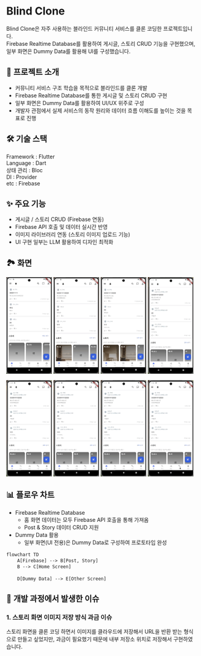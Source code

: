 # Blind Clone
Blind Clone은 자주 사용하는 블라인드 커뮤니티 서비스를 클론 코딩한 프로젝트입니다. <br>
Firebase Realtime Database를 활용하여 게시글, 스토리 CRUD 기능을 구현했으며, 일부 화면은 Dummy Data를 활용해 UI를 구성했습니다.

## 📖 프로젝트 소개
- 커뮤니티 서비스 구조 학습을 목적으로 블라인드를 클론 개발
- Firebase Realtime Database를 통한 게시글 및 스토리 CRUD 구현
- 일부 화면은 Dummy Data를 활용하여 UI/UX 위주로 구성
- 개발자 관점에서 실제 서비스의 동작 원리와 데이터 흐름 이해도를 높이는 것을 목표로 진행

## 🛠 기술 스택
Framework : Flutter <br>
Language : Dart <br>
상태 관리 : Bloc <br>
DI : Provider <br>
etc : Firebase <br>

## ✨ 주요 기능
- 게시글 / 스토리 CRUD (Firebase 연동)
- Firebase API 호출 및 데이터 실시간 반영
- 이미지 라이브러리 연동 (스토리 이미지 업로드 기능)
- UI 구현 일부는 LLM 활용하여 디자인 최적화

## 🏞️ 화면
<p>
  <img src="./images/blind_clone_1.gif" width="24%">
  <img src="./images/blind_clone_2.gif" width="24%">
  <img src="./images/blind_clone_3.gif" width="24%">
  <img src="./images/blind_clone_4.gif" width="24%">
</p>

<p>
  <img src="./images/blind_clone_5.gif" width="24%">
  <img src="./images/blind_clone_6.gif" width="24%">
  <img src="./images/blind_clone_7.gif" width="24%">
  <img src="./images/blind_clone_8.gif" width="24%">
</p>

## 📊 플로우 차트
- Firebase Realtime Database
  - 홈 화면 데이터는 모두 Firebase API 호출을 통해 가져옴
  - Post & Story 데이터 CRUD 지원
- Dummy Data 활용
  - 일부 화면(UI 전용)은 Dummy Data로 구성하여 프로토타입 완성

```mermaid
flowchart TD
    A[Firebase] --> B[Post, Story]
    B --> C[Home Screen]

    D[Dummy Data] --> E[Other Screen]
```

## 👀 개발 과정에서 발생한 이슈

### 1. 스토리 화면 이미지 저장 방식 과금 이슈
스토리 화면을 클론 코딩 하면서 이미지를 클라우드에 저장해서 URL을 반환 받는 형식으로 만들고 싶었지만, 과금이 필요했기 때문에 내부 저장소 위치로 저장해서 구현하였습니다.

